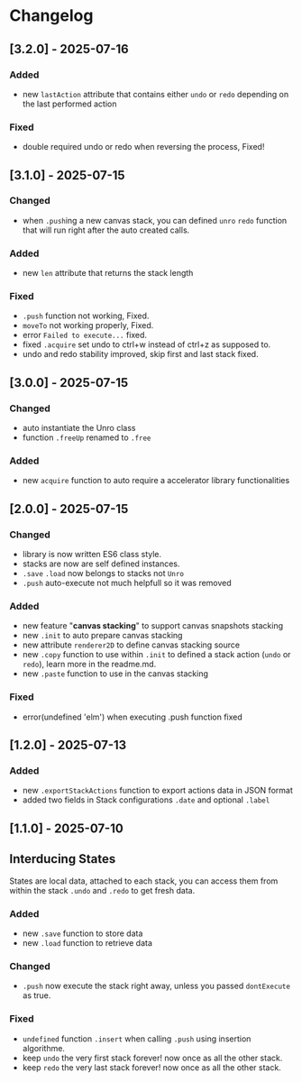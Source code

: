 # Changelog

## [3.2.0] - 2025-07-16

### Added

- new `lastAction` attribute that contains either `undo` or `redo` depending on the last performed action

### Fixed

- double required undo or redo when reversing the process, Fixed!

## [3.1.0] - 2025-07-15

### Changed

- when `.push`ing a new canvas stack, you can defined `unro` `redo` function that will run right after the auto created calls.

### Added

- new `len` attribute that returns the stack length

### Fixed

- `.push` function not working, Fixed.
- `moveTo` not working properly, Fixed.
- error `Failed to execute...` fixed.
- fixed `.acquire` set undo to ctrl+w instead of ctrl+z as supposed to.
- undo and redo stability improved, skip first and last stack fixed.

## [3.0.0] - 2025-07-15

### Changed

- auto instantiate the Unro class
- function `.freeUp` renamed to `.free`

### Added

- new `acquire` function to auto require a accelerator library functionalities

## [2.0.0] - 2025-07-15

### Changed

- library is now written ES6 class style.
- stacks are now are self defined instances.
- `.save` `.load` now belongs to stacks not `Unro`
- `.push` auto-execute not much helpfull so it was removed

### Added

- new feature "**canvas stacking**" to support canvas snapshots stacking
- new `.init` to auto prepare canvas stacking
- new attribute `renderer2D` to define canvas stacking source
- new `.copy` function to use within `.init` to defined a stack action (`undo` or `redo`), learn more in the readme.md.
- new `.paste` function to use in the canvas stacking

### Fixed

- error(undefined 'elm') when executing .push function fixed

## [1.2.0] - 2025-07-13

### Added

- new `.exportStackActions` function to export actions data in JSON format
- added two fields in Stack configurations `.date` and optional `.label`

## [1.1.0] - 2025-07-10

## Interducing States

States are local data, attached to each stack, you can access them from within the stack `.undo` and `.redo` to get fresh data.

### Added

- new `.save` function to store data
- new `.load` function to retrieve data

### Changed

- `.push` now execute the stack right away, unless you passed `dontExecute` as true.

### Fixed

- `undefined` function `.insert` when calling `.push` using insertion algorithme.
- keep `undo` the very first stack forever! now once as all the other stack.
- keep `redo` the very last stack forever! now once as all the other stack.
